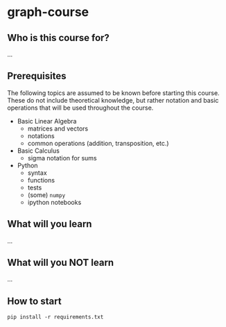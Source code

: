 # graph-course

## Who is this course for?
...

## Prerequisites
The following topics are assumed to be known before starting this course. These do not include theoretical knowledge, but rather notation and basic operations that will be used throughout the course.
- Basic Linear Algebra
    - matrices and vectors
    - notations
    - common operations (addition, transposition, etc.)
- Basic Calculus
    - sigma notation for sums
- Python
    - syntax
    - functions
    - tests
    - (some) `numpy`
    - ipython notebooks


## What will you learn
...

## What will you NOT learn
...

## How to start
`pip install -r requirements.txt`
